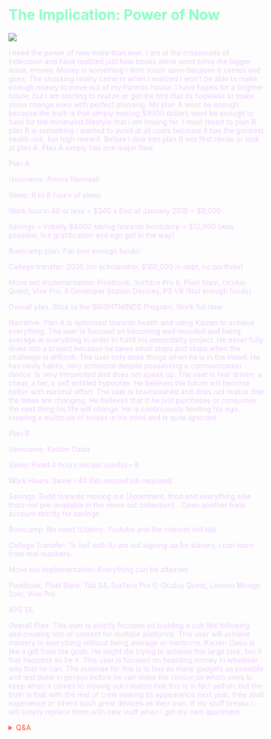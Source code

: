 # <span style='color:#8bffc5;'>The Implication: Power of Now</span>

![](https://media1.giphy.com/media/tn8zWeNYA73G0/giphy.gif?cid=82a1493b5kh7m371naj86vuhnbaadqe21jtw39x5phkz1uhh&rid=giphy.gif)

<span style='color:#efd1ff;'>

I need the power of now more than ever. I am at the crossroads of indecision and have realized just how books alone wont solve the bigger issue, money. Money is something i dont touch upon because it comes and goes. The shocking reality came in when i realized i won’t be able to make enough money to move out of my Parents house. I have hopes for a brighter future, but i am starting to realize or get the hint that its hopeless to make some change even with perfect planning. My plan A wont be enough because the truth is that simply making $9000 dollars wont be enough to fund for the minimalist lifestyle that i am hoping for. I must resort to plan B. plan B is something i wanted to avoid at all costs because it has the greatest health risk, but high reward. Before i dive into plan B lets first revise or look at plan A. Plan A simply has one major flaw.

Plan A

Username: Prince Namwali

Sleep: 6 to 8 hours of sleep

Work hours: 40 or less = $340 x End of January 2010 = $9,000

Savings = Initially $4000 saving towards bootcamp = $12,000 (was possible, but gratification and ego got in the way)

Bootcamp plan: Fail (not enough funds)

College transfer: 2020 (no scholarship, $160,000 in debt, no portfolio)

Move out implementation: Pixelbook, Surface Pro 6, Pixel Slate, Oculus Quest, Vive Pro, 6 Developer Station Devices, PS VR (Not enough funds)

Overall plan. Stick to the BRIGHTMINDS Program, Work full time

Narrative: Plan A is optimised towards health and using Kaizen to achieve everything. The user is focused on becoming well rounded and being average at everything in order to fulfill his immortality project. He never fully dives into a project because he takes small steps and stops when the challenge is difficult. The user only does things when he is in the mood. He has nasty habits, very antisocial despite possessing a communication device. Is very introverted and does not speak up. The user is fear driven, a cheat, a lier, a self entitled hypocrite. He believes the future will become better with minimal effort. The user is brainwashed and does not realize that the times are changing. He believes that if he just purchases or consumes the next thing his life will change. He is continuously feeding his ego, creating a multitude of noises in his mind and is quite ignorant.

Plan B

Username: Kaizen Oasis

Sleep: Fixed 4 hours except sunday= 8

Work Hours: Same =40 (No second job required)

Savings: Build towards moving out (Apartment, food and everything else thats not pre-available in the move out collection) - Open another bank account strictly for savings

Bootcamp: No need (Udemy, Youtube and the internet will do)

College Transfer: To hell with it,i am not signing up for slavery, i can learn from real teachers.

Move out Implementation: Everything can be attained

Pixelbook, Pixel Slate, Tab S4, Surface Pro 6, Oculus Quest, Lenovo Mirage Solo, Vive Pro

XPS 13,

Overall Plan: This user is strictly focused on building a cult like following and creating lots of content for multiple platforms. This user will achieve mastery in everything without being average or mediocre. Kaizen Oasis is like a gift from the gods. He might die trying to achieve this large task, but if that happens so be it. This user is focused on hoarding money in whatever way that he can. The purpose for this is to buy as many gadgets as possible and test them in person before he can make the choice on which ones to keep when it comes to moving out.I realize that this is in fact selfish, but the truth is that with the rest of crew making its appearance next year, they shall experience or inherit such great devices as their own. If my stuff breaks i will simply replace them with new stuff when i get my own apartment.

<!-- Prince Kaizen Namwali -->

<span style='color:#ff5d46;'>

<details markdown='1'><summary>Q&A</summary>

![](https://i.redd.it/dh8cwxg8b8w61.png)

</details>

</span>

</span>
